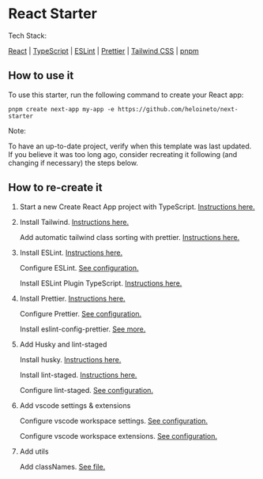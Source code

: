 # React Starter

Tech Stack:

[React](https://reactjs.org/) | [TypeScript](https://www.typescriptlang.org/) | [ESLint](https://eslint.org/) | [Prettier](https://prettier.io/) | [Tailwind CSS](https://tailwindcss.com/) | [pnpm]()

## How to use it

To use this starter, run the following command to create your React app:

```
pnpm create next-app my-app -e https://github.com/heloineto/next-starter
```

Note:

To have an up-to-date project, verify when this template was last updated. If you believe it was too long ago, consider recreating it following (and changing if necessary) the steps below.

## How to re-create it

1.  Start a new Create React App project with TypeScript. [Instructions here.](https://create-react-app.dev/docs/adding-typescript/)

1.  Install Tailwind. [Instructions here.](https://tailwindcss.com/docs/guides/create-react-app)

    Add automatic tailwind class sorting with prettier. [Instructions here.](https://tailwindcss.com/blog/automatic-class-sorting-with-prettier)

1.  Install ESLint. [Instructions here.](https://github.com/jsx-eslint/eslint-plugin-react)

    Configure ESLint. [See configuration.](./.eslintrc.json)

    Install ESLint Plugin TypeScript. [Instructions here.](https://www.npmjs.com/package/@typescript-eslint/eslint-plugin)

1.  Install Prettier. [Instructions here.](https://prettier.io/docs/en/install.html)

    Configure Prettier. [See configuration.](./.prettierrc)

    Install eslint-config-prettier. [See more.](https://prettier.io/docs/en/integrating-with-linters.html)

1.  Add Husky and lint-staged

    Install husky. [Instructions here.](https://typicode.github.io/husky/#/?id=install)

    Install lint-staged. [Instructions here.](https://www.npmjs.com/package/lint-staged)

    Configure lint-staged. [See configuration.](./package.json)

1.  Add vscode settings & extensions

    Configure vscode workspace settings. [See configuration.](./.vscode/settings.json)

    Configure vscode workspace extensions. [See configuration.](./.vscode/extensions.json)

1.  Add utils

    Add classNames. [See file.](./src/lib/utils/classNames.ts)
